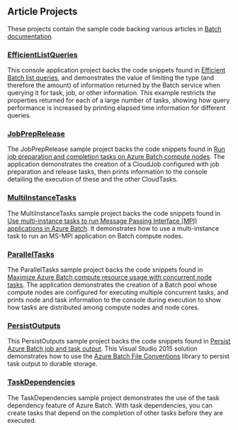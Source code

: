 ## Article Projects

These projects contain the sample code backing various articles in [Batch documentation](http://azure.microsoft.com/documentation/services/batch/).

### [EfficientListQueries](./EfficientListQueries)
This console application project backs the code snippets found in [Efficient Batch list queries](http://azure.microsoft.com/documentation/articles/batch-efficient-list-queries/), and demonstrates the value of limiting the type (and therefore the amount) of information returned by the Batch service when querying it for task, job, or other information. This example restricts the properties returned for each of a large number of tasks, showing how query performance is increased by printing elapsed time information for different queries.

### [JobPrepRelease](./JobPrepRelease)
The JobPrepRelease sample project backs the code snippets found in [Run job preparation and completion tasks on Azure Batch compute nodes](http://azure.microsoft.com/documentation/articles/batch-job-prep-release/). The application demonstrates the creation of a CloudJob configured with job preparation and release tasks, then prints information to the console detailing the execution of these and the other CloudTasks.

### [MultiInstanceTasks](./MultiInstanceTasks)
The MultiInstanceTasks sample project backs the code snippets found in [Use multi-instance tasks to run Message Passing Interface (MPI) applications in Azure Batch](http://azure.microsoft.com/documentation/articles/batch-mpi/). It demonstrates how to use a multi-instance task to run an MS-MPI application on Batch compute nodes.

### [ParallelTasks](./ParallelTasks)
The ParallelTasks sample project backs the code snippets found in [Maximize Azure Batch compute resource usage with concurrent node tasks](http://azure.microsoft.com/documentation/articles/batch-parallel-node-tasks/). The application demonstrates the creation of a Batch pool whose compute nodes are configured for executing multiple concurrent tasks, and prints node and task information to the console during execution to show how tasks are distributed among compute nodes and node cores.

### [PersistOutputs](./PersistOutputs)

This PersistOutputs sample project backs the code snippets found in [Persist Azure Batch job and task output](http://azure.microsoft.com/documentation/articles/batch-task-output/). This Visual Studio 2015 solution demonstrates how to use the [Azure Batch File Conventions](https://www.nuget.org/packages/Microsoft.Azure.Batch.Conventions.Files/) library to persist task output to durable storage.

### [TaskDependencies](./TaskDependencies)
The TaskDependencies sample project demonstrates the use of the task dependency feature of Azure Batch. With task dependencies, you can create tasks that depend on the completion of other tasks before they are executed.
